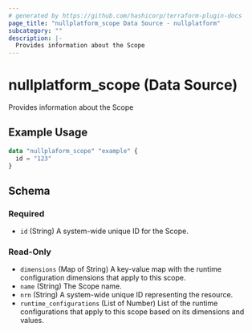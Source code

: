 ```yaml
---
# generated by https://github.com/hashicorp/terraform-plugin-docs
page_title: "nullplatform_scope Data Source - nullplatform"
subcategory: ""
description: |-
  Provides information about the Scope
---
```


# nullplatform_scope (Data Source)

Provides information about the Scope

## Example Usage

```terraform
data "nullplaform_scope" "example" {
  id = "123"
}
```

<!-- schema generated by tfplugindocs -->
## Schema

### Required

- `id` (String) A system-wide unique ID for the Scope.

### Read-Only

- `dimensions` (Map of String) A key-value map with the runtime configuration dimensions that apply to this scope.
- `name` (String) The Scope name.
- `nrn` (String) A system-wide unique ID representing the resource.
- `runtime_configurations` (List of Number) List of the runtime configurations that apply to this scope based on its dimensions and values.
